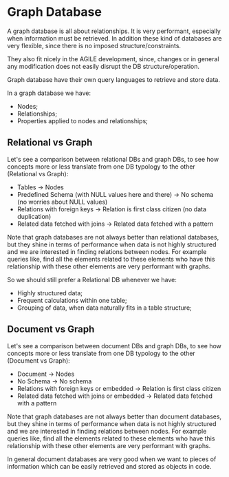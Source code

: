 # Graph Database

A graph database is all about relationships.
It is very performant, especially when information
must be retrieved.
In addition these kind of databases are very flexible,
since there is no imposed structure/constraints.

They also fit nicely in the AGILE development, since,
changes or in general any modification does not easily
disrupt the DB structure/operation.

Graph database have their own query languages to retrieve
and store data.

In a graph database we have:
- Nodes;
- Relationships;
- Properties applied to nodes and relationships;


## Relational vs Graph

Let's see a comparison between relational DBs and graph
DBs, to see how concepts more or less translate from
one DB typology to the other (Relational vs Graph):
- Tables -> Nodes
- Predefined Schema (with NULL values here and there) -> No schema (no worries about NULL values)
- Relations with foreign keys -> Relation is first class citizen (no data duplication)
- Related data fetched with joins -> Related data fetched with a pattern

Note that graph databases are not always better than relational databases,
but they shine in terms of performance when data is not highly
structured and we are interested in finding relations between nodes.
For example queries like, find all the elements related to these elements
who have this relationship with these other elements are very performant
with graphs.

So we should still prefer a Relational DB whenever we have:
- Highly structured data;
- Frequent calculations within one table;
- Grouping of data, when data naturally fits in a table structure;


## Document vs Graph

Let's see a comparison between document DBs and graph
DBs, to see how concepts more or less translate from
one DB typology to the other (Document vs Graph):
- Document -> Nodes
- No Schema -> No schema
- Relations with foreign keys or embedded -> Relation is first class citizen
- Related data fetched with joins or embedded -> Related data fetched with a pattern

Note that graph databases are not always better than document databases,
but they shine in terms of performance when data is not highly
structured and we are interested in finding relations between nodes.
For example queries like, find all the elements related to these elements
who have this relationship with these other elements are very performant
with graphs.

In general document databases are very good when we want to pieces of
information which can be easily retrieved and stored as objects in
code.


